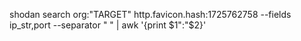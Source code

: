 shodan search org:"TARGET" http.favicon.hash:1725762758 --fields ip_str,port --separator " " | awk '{print $1":"$2}'
